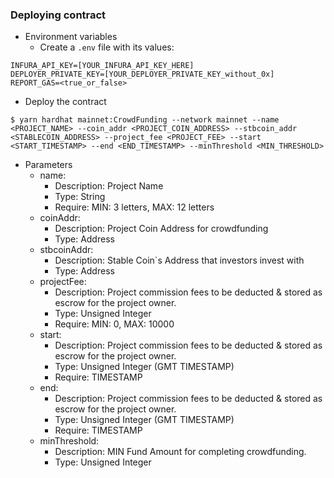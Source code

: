 ### Deploying contract
* Environment variables
    - Create a `.env` file with its values:
```
INFURA_API_KEY=[YOUR_INFURA_API_KEY_HERE]
DEPLOYER_PRIVATE_KEY=[YOUR_DEPLOYER_PRIVATE_KEY_without_0x]
REPORT_GAS=<true_or_false>
```

* Deploy the contract
```console
$ yarn hardhat mainnet:CrowdFunding --network mainnet --name <PROJECT_NAME> --coin_addr <PROJECT_COIN_ADDRESS> --stbcoin_addr <STABLECOIN_ADDRESS> --project_fee <PROJECT_FEE> --start <START_TIMESTAMP> --end <END_TIMESTAMP> --minThreshold <MIN_THRESHOLD>
```

* Parameters
  + name: 
    + Description: Project Name
    + Type: String
    + Require: MIN: 3 letters, MAX: 12 letters
  + coinAddr: 
    + Description: Project Coin Address for crowdfunding
    + Type: Address
  + stbcoinAddr: 
    + Description: Stable Coin`s Address that investors invest with
    + Type: Address
  + projectFee:
    + Description: Project commission fees to be deducted & stored as escrow for the project owner.
    + Type: Unsigned Integer
    + Require: MIN: 0, MAX: 10000
  + start:
    + Description: Project commission fees to be deducted & stored as escrow for the project owner.
    + Type: Unsigned Integer (GMT TIMESTAMP)
    + Require: TIMESTAMP
  + end:
    + Description: Project commission fees to be deducted & stored as escrow for the project owner.
    + Type: Unsigned Integer (GMT TIMESTAMP)
    + Require: TIMESTAMP
  + minThreshold:
    + Description: MIN Fund Amount for completing crowdfunding.
    + Type: Unsigned Integer
